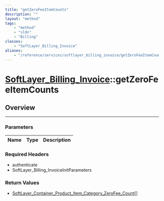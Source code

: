 ```yaml
---
title: "getZeroFeeItemCounts"
description: ""
layout: "method"
tags:
    - "method"
    - "sldn"
    - "Billing"
classes:
    - "SoftLayer_Billing_Invoice"
aliases:
    - "/reference/services/softlayer_billing_invoice/getZeroFeeItemCounts"
---
```

# [SoftLayer_Billing_Invoice](/reference/services/SoftLayer_Billing_Invoice)::getZeroFeeItemCounts





## Overview 


-----

### Parameters 
|Name | Type | Description |
| --- | --- | --- |


### Required Headers
* authenticate
* SoftLayer_Billing_InvoiceInitParameters


### Return Values
* <a href='/reference/datatypes/SoftLayer_Container_Product_Item_Category_ZeroFee_Count'>SoftLayer_Container_Product_Item_Category_ZeroFee_Count[] </a>




